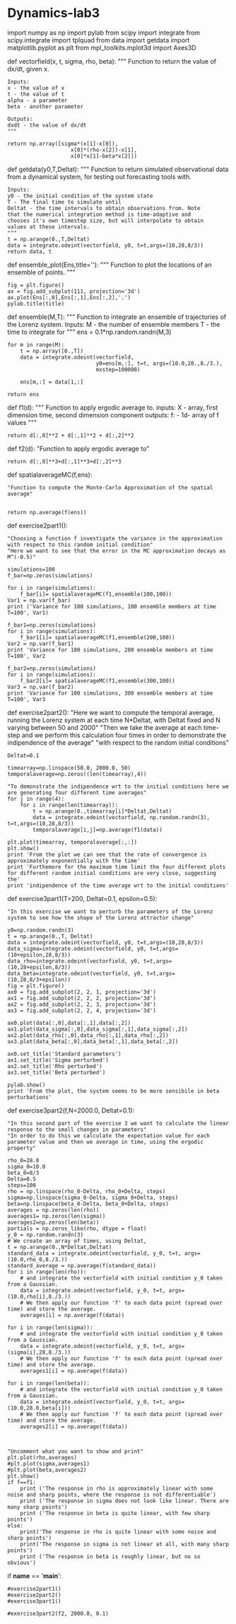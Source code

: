 # Dynamics-lab3

import numpy as np
import pylab
from scipy import integrate
from scipy.integrate import tplquad
from data import getdata
import matplotlib.pyplot as plt
from mpl_toolkits.mplot3d import Axes3D

def vectorfield(x, t, sigma, rho, beta):
    """
    Function to return the value of dx/dt, given x.
    
    Inputs:
    x - the value of x
    t - the value of t
    alpha - a parameter
    beta - another parameter

    Outputs:
    dxdt - the value of dx/dt
    """
    
    return np.array([sigma*(x[1]-x[0]),
                        x[0]*(rho-x[2])-x[1],
                        x[0]*x[1]-beta*x[2]])




def getdata(y0,T,Deltat):
    """
    Function to return simulated observational data from a dynamical
    system, for testing out forecasting tools with.

    Inputs:
    y0 - the initial condition of the system state
    T - The final time to simulate until
    Deltat - the time intervals to obtain observations from. Note
    that the numerical integration method is time-adaptive and
    chooses it's own timestep size, but will interpolate to obtain
    values at these intervals.
    """
    t = np.arange(0.,T,Deltat)
    data = integrate.odeint(vectorfield, y0, t=t,args=(10,28,8/3))
    return data, t  






def ensemble_plot(Ens,title=''):
    """
    Function to plot the locations of an ensemble of points.
    """

    fig = plt.figure()
    ax = fig.add_subplot(111, projection='3d')
    ax.plot(Ens[:,0],Ens[:,1],Ens[:,2],'.')    
    pylab.title(title)

def ensemble(M,T):
    """
    Function to integrate an ensemble of trajectories of the Lorenz system.
    Inputs:
    M - the number of ensemble members
    T - the time to integrate for
    """
    ens = 0.1*np.random.randn(M,3)

    for m in range(M):
        t = np.array([0.,T])
        data = integrate.odeint(vectorfield, 
                                y0=ens[m,:], t=t, args=(10.0,28.,8./3.),
                                mxstep=100000)

        ens[m,:] = data[1,:]

    return ens

def f1(d):
    """
    Function to apply ergodic average to.
    inputs:
    X - array, first dimension time, second dimension component
    outputs:
    f: - 1d- array of f values
    """
    
    return d[:,0]**2 + d[:,1]**2 + d[:,2]**2


def f2(d):
    "Function to apply ergodic average to"
    
    return d[:,0]**3+d[:,1]**3+d[:,2]**3

def spatialaverageMC(f,ens):
    
    "Function to compute the Monte-Carlo Approximation of the spatial average" 
    
    
    return np.average(f(ens))
    


def exercise2part1():

    "Choosing a function f investigate the variance in the approximation with respect to this random initial condition"
    "Here we want to see that the error in the MC approximation decays as M^(-0.5)"
    
    simulations=100
    f_bar=np.zeros(simulations)

    for i in range(simulations):
        f_bar[i]= spatialaverageMC(f1,ensemble(100,100))
    Var1 = np.var(f_bar)
    print ('Variance for 100 simulations, 100 ensemble members at time T=100', Var1)
    
    f_bar1=np.zeros(simulations)
    for i in range(simulations):
        f_bar1[i]= spatialaverageMC(f1,ensemble(200,100))
    Var2 = np.var(f_bar1)
    print 'Variance for 100 simulations, 200 ensemble members at time T=100', Var2
    
    f_bar2=np.zeros(simulations)
    for i in range(simulations):
        f_bar2[i]= spatialaverageMC(f1,ensemble(300,100))
    Var3 = np.var(f_bar2)
    print 'Variance for 100 simulations, 300 ensemble members at time T=100', Var3






def exercise2part2():
    "Here we want to compute the temporal average, running the Lorenz system at each time N*Deltat, with Deltat fixed and N varying between 50 and 2000"
    "Then we take the average at each time-step and we perform this calculation four times in order to demonstrate the indipendence of the average"
    "with respect to the random initial conditions"
    
    Deltat=0.1
    
    timearray=np.linspace(50.0, 2000.0, 50)
    temporalaverage=np.zeros((len(timearray),4))
    
    "To demonstrate the indipendence wrt to the initial conditions here we are generating four different time averages"
    for j in range(4):
        for i in range(len(timearray)):
            t = np.arange(0.,timearray[i]*Deltat,Deltat)
            data = integrate.odeint(vectorfield, np.random.randn(3), t=t,args=(10,28,8/3))
            temporalaverage[i,j]=np.average(f1(data))
        
    plt.plot(timearray, temporalaverage[:,:])
    plt.show()
    print 'From the plot we can see that the rate of convergence is approximately exponentially with the time'
    print 'Furthemore for the maximum time limit the four different plots for different random initial conditions are very close, suggesting the'
    print 'indipendence of the time average wrt to the initial conditions'      
    

def exercise3part1(T=200, Deltat=0.1, epsilon=0.5):
    
    "In this exercise we want to perturb the parameters of the Lorenz system to see how the shape of the Lorenz attractor change"
    
    y0=np.random.randn(3)
    t = np.arange(0.,T, Deltat)
    data = integrate.odeint(vectorfield, y0, t=t,args=(10,28,8/3))
    data_sigma=integrate.odeint(vectorfield, y0, t=t,args=(10+epsilon,28,8/3))
    data_rho=integrate.odeint(vectorfield, y0, t=t,args=(10,28+epsilon,8/3))
    data_beta=integrate.odeint(vectorfield, y0, t=t,args=(10,28,8/3+epsilon))
    fig = plt.figure()
    ax0 = fig.add_subplot(2, 2, 1, projection='3d')
    ax1 = fig.add_subplot(2, 2, 2, projection='3d')
    ax2 = fig.add_subplot(2, 2, 3, projection='3d')
    ax3 = fig.add_subplot(2, 2, 4, projection='3d')
    
    ax0.plot(data[:,0],data[:,1],data[:,2])
    ax1.plot(data_sigma[:,0],data_sigma[:,1],data_sigma[:,2])
    ax2.plot(data_rho[:,0],data_rho[:,1],data_rho[:,2])
    ax3.plot(data_beta[:,0],data_beta[:,1],data_beta[:,2])

    ax0.set_title('Standard parameters')
    ax1.set_title('Sigma perturbed')
    ax2.set_title('Rho perturbed')
    ax3.set_title('Beta perturbed')

    pylab.show()
    print 'From the plot, the system seems to be more sensibile in beta perturbations'

def exercise3part2(f,N=2000.0, Deltat=0.1):

    "In this second part of the exercise 3 we want to calculate the linear response to the small changes in parameters"
    "In order to do this we calculate the expectation value for each parameter value and then we average in time, using the ergodic property"
    
    rho_0=28.0
    sigma_0=10.0
    beta_0=8/3
    Delta=0.5
    steps=100
    rho = np.linspace(rho_0-Delta, rho_0+Delta, steps)
    sigma=np.linspace(sigma_0-Delta, sigma_0+Delta, steps)
    beta=np.linspace(beta_0-Delta, beta_0+Delta, steps)
    averages = np.zeros(len(rho))
    averages1= np.zeros(len(sigma))
    averages2=np.zeros(len(beta))
    partials = np.zeros_like(rho, dtype = float)
    y_0 = np.random.randn(3) 
    # We create an array of times, using Deltat,
    t = np.arange(0.,N*Deltat,Deltat)
    standard_data = integrate.odeint(vectorfield, y_0, t=t, args=(10.0,rho_0,8./3.))
    standard_average = np.average(f(standard_data))
    for i in range(len(rho)):
        # and integrate the vectorfield with initial condition y_0 taken from a Gaussian.
        data = integrate.odeint(vectorfield, y_0, t=t, args=(10.0,rho[i],8./3.))
        # We then apply our function 'f' to each data point (spread over time) and store the average.
        averages[i] = np.average(f(data))
    
    for i in range(len(sigma)):
        # and integrate the vectorfield with initial condition y_0 taken from a Gaussian.
        data = integrate.odeint(vectorfield, y_0, t=t, args=(sigma[i],28,8./3.))
        # We then apply our function 'f' to each data point (spread over time) and store the average.
        averages1[i] = np.average(f(data))
    
    for i in range(len(beta)):
        # and integrate the vectorfield with initial condition y_0 taken from a Gaussian.
        data = integrate.odeint(vectorfield, y_0, t=t, args=(10.0,28.0,beta[i]))
        # We then apply our function 'f' to each data point (spread over time) and store the average.
        averages2[i] = np.average(f(data))
        
        
        
    "Uncomment what you want to show and print"
    plt.plot(rho,averages)
    #plt.plot(sigma,averages1)
    #plt.plot(beta,averages2)
    plt.show()
    if f==f1:    
        print ('The response in rho is approximately linear with some noise and sharp points, where the response is not differentiable')
        print ('The response in sigma does not look like linear. There are many sharp points')
        print ('The response in beta is quite linear, with few sharp points')
    else:
        print('The response in rho is quite linear with some noise and sharp points')
        print('The response in sigma is not linear at all, with many sharp points')
        print ('The response in beta is roughly linear, but no so obvious')
    


    
if __name__ == '__main__':
    
    
    
    
   
    
       
    #exercise2part1()
    #exercise2part2()
    #exercise3part1()
   
    #exercise3part2(f2, 2000.0, 0.1)
   

